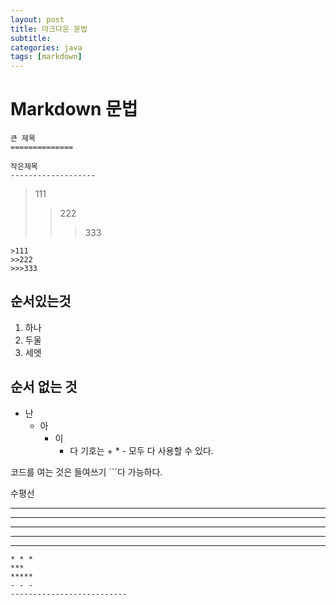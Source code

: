 ```yaml
---
layout: post
title: 마크다운 문법
subtitle: 
categories: java
tags: [markdown]
---
```

Markdown 문법
===============
```
큰 제목
==============
```
```
작은제목
-------------------
```
>111
>>222
>>>333
```
>111
>>222
>>>333
```
순서있는것
----------------
1. 하나  
2. 두울  
3. 세엣  

순서 없는 것
----------------
+ 난 
    + 아
        - 이
            * 다
기호는 + * - 모두 다 사용할 수 있다.

코드를 여는 것은 들여쓰기 ```다 가능하다.

수평선
* * *
***
*****
- - -
--------------------------
```
* * *
***
*****
- - -
--------------------------
```